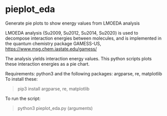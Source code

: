 # pieplot_eda
Generate pie plots to show energy values from LMOEDA analysis 

LMOEDA analysis (Su2009, Su2012, Su2014, Su2020) is used to decompose interaction energies between molecules, and is implemented in the quantum chemistry package GAMESS-US, https://www.msg.chem.iastate.edu/gamess/

The analysis yields interaction energy values. This python scripts plots these interaction energies as a pie chart.

Requirements: python3 and the following packages: argparse, re, matplotlib
To install these:
>pip3 install argparse, re, matplotlib

To run the script:
>python3 pieplot_eda.py (arguments)

